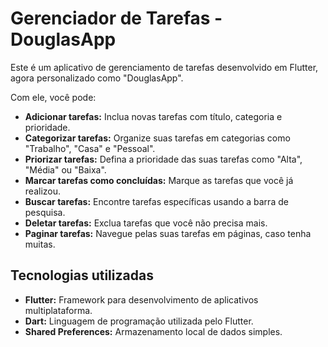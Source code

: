 # Gerenciador de Tarefas - DouglasApp

Este é um aplicativo de gerenciamento de tarefas desenvolvido em Flutter, agora personalizado como "DouglasApp". 

Com ele, você pode:

* **Adicionar tarefas:** Inclua novas tarefas com título, categoria e prioridade.
* **Categorizar tarefas:** Organize suas tarefas em categorias como "Trabalho", "Casa" e "Pessoal".
* **Priorizar tarefas:** Defina a prioridade das suas tarefas como "Alta", "Média" ou "Baixa".
* **Marcar tarefas como concluídas:** Marque as tarefas que você já realizou.
* **Buscar tarefas:** Encontre tarefas específicas usando a barra de pesquisa.
* **Deletar tarefas:** Exclua tarefas que você não precisa mais.
* **Paginar tarefas:** Navegue pelas suas tarefas em páginas, caso tenha muitas.

## Tecnologias utilizadas

* **Flutter:** Framework para desenvolvimento de aplicativos multiplataforma.
* **Dart:** Linguagem de programação utilizada pelo Flutter.
* **Shared Preferences:** Armazenamento local de dados simples.

##